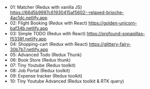 * 01: Matcher (Redux with vanilla JS) 
https://66d5b9997c61930415af5602--relaxed-brioche-4ac1dc.netlify.app
* 02: Flight Booking (Redux with React) https://golden-unicorn-baf34b.netlify.app
* 03: Simple TODO (Redux with React) https://profound-sopapillas-f5338f.netlify.app
* 04: Shopping-cart (Redux with React) https://glittery-fairy-30b7b7.netlify.app
* 05: Advanced Todo (Redux Thunk) 
* 06: Book Store (Redux thunk)
* 07: Tiny Youtube (Redux toolkit)
* 08: Job Portal (Redux toolkit)
* 09: Expense tracker (Redux toolkit)
* 10: Tiny Youtube Advanced (Redux toolkit & RTK query)